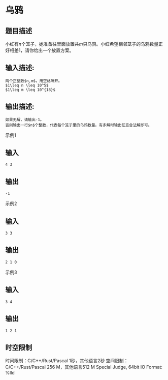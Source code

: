 # 乌鸦

## 题目描述

小红有$n$个笼子，她准备往里面放置共$m$只乌鸦。小红希望相邻笼子的乌鸦数量正好相差1，请你给出一个放置方案。

## 输入描述:
    
    
    两个正整数$n,m$，用空格隔开。  
    $1\leq n \leq 10^5$  
    $1\leq m \leq 10^{18}$

## 输出描述:
    
    
    如果无解，请输出-1。  
    否则输出一行$n$个整数，代表每个笼子里的乌鸦数量。有多解时输出任意合法解即可。

示例1 

## 输入
    
    
    4 3

## 输出
    
    
    -1

示例2 

## 输入
    
    
    3 3

## 输出
    
    
    2 1 0

示例3 

## 输入
    
    
    3 4

## 输出
    
    
    1 2 1


## 时空限制

时间限制：C/C++/Rust/Pascal 1秒，其他语言2秒
空间限制：C/C++/Rust/Pascal 256 M，其他语言512 M
Special Judge, 64bit IO Format: %lld